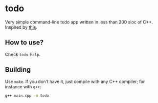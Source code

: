 # todo

Very simple command-line todo app written in less than 200 sloc of C++. Inspired 
by [this](https://github.com/sioodmy/todo).

## How to use?

Check `todo help`.

## Building

Use `make`. If you don't have it, just compile with any C++ compiler; for instance
with `g++`:

```bash
g++ main.cpp -o todo
```

